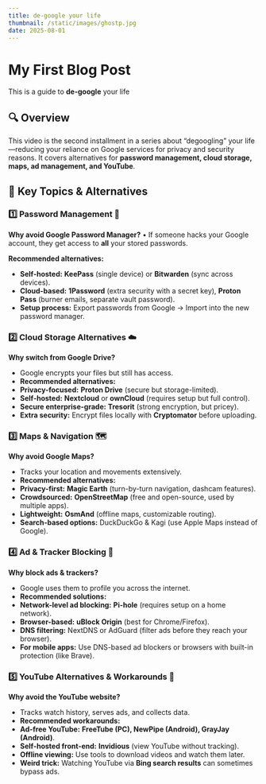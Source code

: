 ```yaml
---
title: de-google your life
thumbnail: /static/images/ghostp.jpg
date: 2025-08-01
---
```

# My First Blog Post
This is a guide to **de-google** your life

## 🔍 Overview

This video is the second installment in a series about “degoogling” your life—reducing your reliance on Google services for privacy and security reasons. It covers alternatives for **password management, cloud storage, maps, ad management, and YouTube**.

## 🔑 Key Topics & Alternatives

### 1️⃣ Password Management 🔑

**Why avoid Google Password Manager?**
• If someone hacks your Google account, they get access to **all** your stored passwords.

**Recommended alternatives:**

- **Self-hosted:** **KeePass** (single device) or **Bitwarden** (sync across devices).
- **Cloud-based:** **1Password** (extra security with a secret key), **Proton Pass** (burner emails, separate vault password).
-  **Setup process:** Export passwords from Google → Import into the new password manager.

### 2️⃣ Cloud Storage Alternatives ☁️

**Why switch from Google Drive?**

- Google encrypts your files but still has access.
- **Recommended alternatives:**
- **Privacy-focused:** **Proton Drive** (secure but storage-limited).
- **Self-hosted:** **Nextcloud** or **ownCloud** (requires setup but full control).
- **Secure enterprise-grade:** **Tresorit** (strong encryption, but pricey).
- **Extra security:** Encrypt files locally with **Cryptomator** before uploading.

### 3️⃣ Maps & Navigation 🗺

**Why avoid Google Maps?**

- Tracks your location and movements extensively.
- **Recommended alternatives:**
- **Privacy-first:** **Magic Earth** (turn-by-turn navigation, dashcam features).
- **Crowdsourced:** **OpenStreetMap** (free and open-source, used by multiple apps).
- **Lightweight:** **OsmAnd** (offline maps, customizable routing).
- **Search-based options:** DuckDuckGo & Kagi (use Apple Maps instead of Google).

### 4️⃣ Ad & Tracker Blocking 🚫

**Why block ads & trackers?**

- Google uses them to profile you across the internet.
- **Recommended solutions:**
- **Network-level ad blocking:** **Pi-hole** (requires setup on a home network).
- **Browser-based:** **uBlock Origin** (best for Chrome/Firefox).
- **DNS filtering:** NextDNS or AdGuard (filter ads before they reach your browser).
- **For mobile apps:** Use DNS-based ad blockers or browsers with built-in protection (like Brave).

### 5️⃣ YouTube Alternatives & Workarounds 🎥

**Why avoid the YouTube website?**

- Tracks watch history, serves ads, and collects data.
- **Recommended workarounds:**
- **Ad-free YouTube:** **FreeTube (PC), NewPipe (Android), GrayJay (Android)**.
- **Self-hosted front-end:** **Invidious** (view YouTube without tracking).
- **Offline viewing:** Use tools to download videos and watch them later.
- **Weird trick:** Watching YouTube via **Bing search results** can sometimes bypass ads.